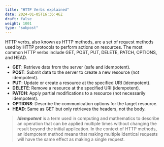 ```yaml
---
title: "HTTP Verbs explained"
date: 2024-01-05T16:36:46Z
draft: false
weight: 1001
type: "subpost"
---
```



HTTP verbs, also known as HTTP methods, are a set of request methods used by HTTP protocols to perform actions on resources.
 The most common HTTP verbs include GET, POST, PUT, DELETE, PATCH, OPTIONS, and HEAD.


- **GET**: Retrieve data from the server (safe and idempotent).
- **POST**: Submit data to the server to create a new resource (not idempotent).
- **PUT**: Update or create a resource at the specified URI (idempotent).
- **DELETE**: Remove a resource at the specified URI (idempotent).
- **PATCH**: Apply partial modifications to a resource (not necessarily idempotent).
- **OPTIONS**: Describe the communication options for the target resource.
- **HEAD**: Same as GET but only retrieves the headers, not the body.


>***Idempotent*** is a term used in computing and mathematics to describe an operation that can be applied multiple times without changing the result beyond the initial application. In the context of HTTP methods, an idempotent method means that making multiple identical requests will have the same effect as making a single request.